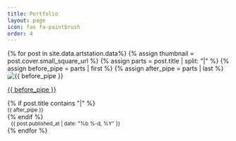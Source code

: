 ```yaml
---
title: Portfolio
layout: page
icon: fas fa-paintbrush
order: 4
---
```


<style>
  .post-image {
    margin-top: 0!important;
    margin-bottom: 0!important;
    border-top-left-radius: 0.5rem;
    border-top-right-radius: 0.5rem;
  }

  .card {
    border: 0;
    background: var(--card-bg);
    box-shadow: var(--card-shadow);
  }
</style>

<div class="row row-cols-1 row-cols-md-2 row-cols-lg-3 g-3">
  {% for post in site.data.artstation.data%}
    {% assign thumbnail = post.cover.small_square_url %}
    {% assign parts = post.title | split: "|" %}
    {% assign before_pipe = parts | first %}
    {% assign after_pipe = parts | last %}
    <div class="col">
      <div class="card h-100">
      <a href="{{ post.permalink }}" class="stretched-link"></a>
        <img class="card-img-top post-image" src="{{ thumbnail }}" alt="{{ before_pipe }}" />
        <div class="card-body">
          <p class="card-title"><a class="streched-link" href="{{ post.permalink }}">{{ before_pipe }}</a></p>
          {% if post.title contains "|" %}
            <div class="card-subtitle ">
              <small class="text-body-secondary">{{ after_pipe }}</small>
            </div>
          {% endif %}
        </div>
        <div class="card-footer">
          <small class="text-muted">
            <i class="fas fa-calendar" style="margin-right: 0.5rem"></i>
            {{ post.published_at | date: "%b %-d, %Y" }}
          </small>
        </div>
      </div>
    </div>
  {% endfor %}
</div>
